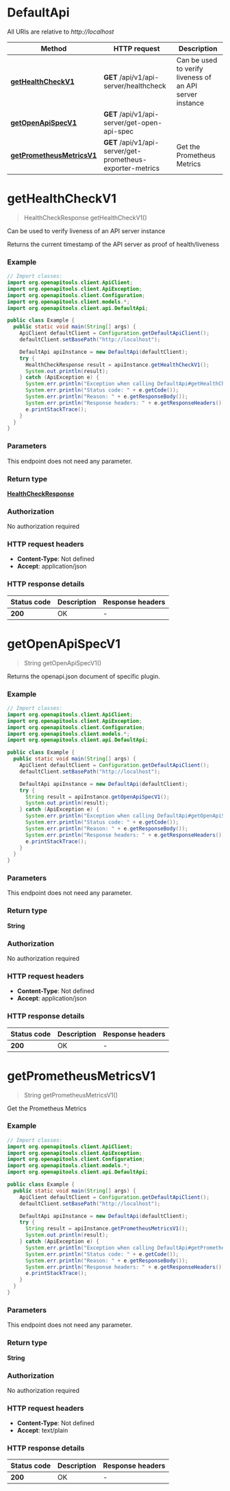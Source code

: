 # DefaultApi

All URIs are relative to *http://localhost*

| Method | HTTP request | Description |
|------------- | ------------- | -------------|
| [**getHealthCheckV1**](DefaultApi.md#getHealthCheckV1) | **GET** /api/v1/api-server/healthcheck | Can be used to verify liveness of an API server instance |
| [**getOpenApiSpecV1**](DefaultApi.md#getOpenApiSpecV1) | **GET** /api/v1/api-server/get-open-api-spec |  |
| [**getPrometheusMetricsV1**](DefaultApi.md#getPrometheusMetricsV1) | **GET** /api/v1/api-server/get-prometheus-exporter-metrics | Get the Prometheus Metrics |


<a id="getHealthCheckV1"></a>
# **getHealthCheckV1**
> HealthCheckResponse getHealthCheckV1()

Can be used to verify liveness of an API server instance

Returns the current timestamp of the API server as proof of health/liveness

### Example
```java
// Import classes:
import org.openapitools.client.ApiClient;
import org.openapitools.client.ApiException;
import org.openapitools.client.Configuration;
import org.openapitools.client.models.*;
import org.openapitools.client.api.DefaultApi;

public class Example {
  public static void main(String[] args) {
    ApiClient defaultClient = Configuration.getDefaultApiClient();
    defaultClient.setBasePath("http://localhost");

    DefaultApi apiInstance = new DefaultApi(defaultClient);
    try {
      HealthCheckResponse result = apiInstance.getHealthCheckV1();
      System.out.println(result);
    } catch (ApiException e) {
      System.err.println("Exception when calling DefaultApi#getHealthCheckV1");
      System.err.println("Status code: " + e.getCode());
      System.err.println("Reason: " + e.getResponseBody());
      System.err.println("Response headers: " + e.getResponseHeaders());
      e.printStackTrace();
    }
  }
}
```

### Parameters
This endpoint does not need any parameter.

### Return type

[**HealthCheckResponse**](HealthCheckResponse.md)

### Authorization

No authorization required

### HTTP request headers

 - **Content-Type**: Not defined
 - **Accept**: application/json

### HTTP response details
| Status code | Description | Response headers |
|-------------|-------------|------------------|
| **200** | OK |  -  |

<a id="getOpenApiSpecV1"></a>
# **getOpenApiSpecV1**
> String getOpenApiSpecV1()



Returns the openapi.json document of specific plugin.

### Example
```java
// Import classes:
import org.openapitools.client.ApiClient;
import org.openapitools.client.ApiException;
import org.openapitools.client.Configuration;
import org.openapitools.client.models.*;
import org.openapitools.client.api.DefaultApi;

public class Example {
  public static void main(String[] args) {
    ApiClient defaultClient = Configuration.getDefaultApiClient();
    defaultClient.setBasePath("http://localhost");

    DefaultApi apiInstance = new DefaultApi(defaultClient);
    try {
      String result = apiInstance.getOpenApiSpecV1();
      System.out.println(result);
    } catch (ApiException e) {
      System.err.println("Exception when calling DefaultApi#getOpenApiSpecV1");
      System.err.println("Status code: " + e.getCode());
      System.err.println("Reason: " + e.getResponseBody());
      System.err.println("Response headers: " + e.getResponseHeaders());
      e.printStackTrace();
    }
  }
}
```

### Parameters
This endpoint does not need any parameter.

### Return type

**String**

### Authorization

No authorization required

### HTTP request headers

 - **Content-Type**: Not defined
 - **Accept**: application/json

### HTTP response details
| Status code | Description | Response headers |
|-------------|-------------|------------------|
| **200** | OK |  -  |

<a id="getPrometheusMetricsV1"></a>
# **getPrometheusMetricsV1**
> String getPrometheusMetricsV1()

Get the Prometheus Metrics

### Example
```java
// Import classes:
import org.openapitools.client.ApiClient;
import org.openapitools.client.ApiException;
import org.openapitools.client.Configuration;
import org.openapitools.client.models.*;
import org.openapitools.client.api.DefaultApi;

public class Example {
  public static void main(String[] args) {
    ApiClient defaultClient = Configuration.getDefaultApiClient();
    defaultClient.setBasePath("http://localhost");

    DefaultApi apiInstance = new DefaultApi(defaultClient);
    try {
      String result = apiInstance.getPrometheusMetricsV1();
      System.out.println(result);
    } catch (ApiException e) {
      System.err.println("Exception when calling DefaultApi#getPrometheusMetricsV1");
      System.err.println("Status code: " + e.getCode());
      System.err.println("Reason: " + e.getResponseBody());
      System.err.println("Response headers: " + e.getResponseHeaders());
      e.printStackTrace();
    }
  }
}
```

### Parameters
This endpoint does not need any parameter.

### Return type

**String**

### Authorization

No authorization required

### HTTP request headers

 - **Content-Type**: Not defined
 - **Accept**: text/plain

### HTTP response details
| Status code | Description | Response headers |
|-------------|-------------|------------------|
| **200** | OK |  -  |

